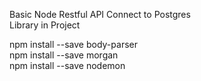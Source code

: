 Basic Node Restful API Connect to Postgres <br/>
Library in Project <br/>

npm install --save body-parser<br/>
npm install --save morgan <br/>
npm install --save nodemon